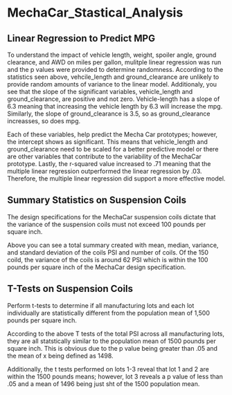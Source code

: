 # MechaCar_Stastical_Analysis

## Linear Regression to Predict MPG

To understand the impact of vehicle length, weight, spoiler angle, ground clearance, and AWD on miles per gallon, mulitple linear regression was run and the p values were provided to determine randomness. According to the statistics seen above, vehcile_length and ground_clearance are unlikely to provide random amounts of variance to the linear model. Additionaly, you see that the slope of the significant variables, vehicle_length and ground_clearance, are positive and not zero. Vehicle-length has a slope of 6.3 meaning that increasing the vehicle length by 6.3 will increase the mpg. Similarly, the slope of ground_clearance is 3.5, so as ground_clearance increasses, so does mpg.

Each of these variables, help predict the Mecha Car prototypes; however, the intercept shows as significant. This means that vehicle_length and ground_clearance need to be scaled for a better predictive model or there are other variables that contribute to the variability of the MechaCar prototype. Lastly, the r-squared value increased to .71 meaning that the multiple linear regression outperformed the linear regression by .03. Therefore, the multiple linear regression did support a more effective model.

## Summary Statistics on Suspension Coils
The design specifications for the MechaCar suspension coils dictate that the variance of the suspension coils must not exceed 100 pounds per square inch.

Above you can see a total summary created with mean, median, variance, and standard deviation of the coils PSI and number of coils. Of the 150 coild, the variance of the coils is around 62 PSI which is within the 100 pounds per square inch of the MechaCar design specification.

## T-Tests on Suspension Coils
Perform t-tests to determine if all manufacturing lots and each lot individually are statistically different from the population mean of 1,500 pounds per square inch.

According to the above T tests of the total PSI across all manufacturing lots, they are all statstically similar to the population mean of 1500 pounds per square inch. This is obvious due to the p value being greater than .05 and the mean of x being defined as 1498.

Additionally, the t tests performed on lots 1-3 reveal that lot 1 and 2 are within the 1500 pounds means; however, lot 3 reveals a p value of less than .05 and a mean of 1496 being just sht of the 1500 population mean.
